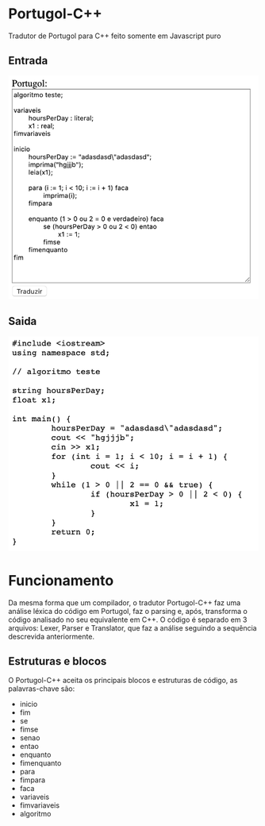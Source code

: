 # Portugol-C++
Tradutor de Portugol para C++ feito somente em Javascript puro

## Entrada
![Entrada em Portugol](./gitimg/entrada.png)

## Saida
![Saida em C++](./gitimg/saida.png)

# Funcionamento
Da mesma forma que um compilador, o tradutor Portugol-C++ faz uma análise léxica do código em Portugol, faz o parsing e, após, transforma o código analisado no seu equivalente em C++.
O código é separado em 3 arquivos: Lexer, Parser e Translator, que faz a análise seguindo a sequência descrevida anteriormente.

## Estruturas e blocos
O Portugol-C++ aceita os principais blocos e estruturas de código, as palavras-chave são:
- inicio
- fim
- se
- fimse
- senao
- entao
- enquanto
- fimenquanto
- para
- fimpara
- faca
- variaveis
- fimvariaveis
- algoritmo
